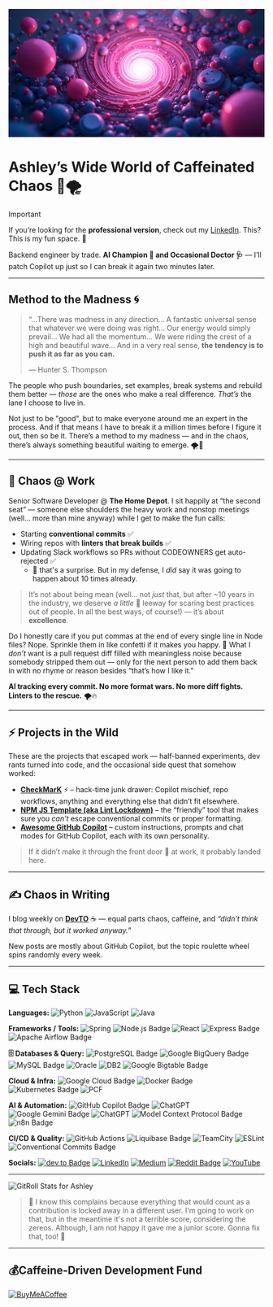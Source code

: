 ![Ashley’s Wide World of Caffeinated Chaos, Generated with Leonardo.ai](./banner.jpg)

# Ashley’s Wide World of Caffeinated Chaos 🦄🌪️

> [!IMPORTANT]
> If you’re looking for the **professional version**, check out my [LinkedIn](https://linkedin.com/in/anchildress1).
> This? This is my fun space. 🫶

Backend engineer by trade. **AI Champion 🦾 and Occasional Doctor 🩺** — I’ll patch Copilot up just so I can break it again two minutes later.

---

## Method to the Madness 🌀

> “…There was madness in any direction… A fantastic universal sense that whatever we were doing was right… Our energy would simply prevail… We had all the momentum… We were riding the crest of a high and beautiful wave… And in a very real sense, **the tendency is to push it as far as you can.**
>
> — Hunter S. Thompson

The people who push boundaries, set examples, break systems and rebuild them better — _those_ are the ones who make a real difference. _That’s_ the lane I choose to live in.

Not just to be "good", but to make everyone around me an expert in the process. And if that means I have to break it a million times before I figure it out, then so be it. There’s a method to my madness — and in the chaos, there’s always something beautiful waiting to emerge. 🌪️🦄

---

## 💼 Chaos @ Work

Senior Software Developer @ **The Home Depot**.
I sit happily at “the second seat” — someone else shoulders the heavy work and nonstop meetings (well… more than mine anyway) while I get to make the fun calls:

- Starting **conventional commits** ✅
- Wiring repos with **linters that break builds** ✅
- Updating Slack workflows so PRs without CODEOWNERS get auto-rejected ✅
  - 🤫 that's a surprise. But in my defense, I _did_ say it was going to happen about 10 times already.

> It’s not about being mean (well… not _just_ that, but after ~10 years in the industry, we deserve _a little_ 🤏 leeway for scaring best practices out of people. In all the best ways, of course!) — it’s about **excellence**.

Do I honestly care if you put commas at the end of every single line in Node files? Nope. Sprinkle them in like confetti if it makes you happy. 🎉
What I _don’t_ want is a pull request diff filled with meaningless noise because somebody stripped them out — only for the next person to add them back in with no rhyme or reason besides “that’s how I like it.”

**AI tracking every commit. No more format wars. No more diff fights. Linters to the rescue.** 🌪️🔥

---

## ⚡ Projects in the Wild

These are the projects that escaped work — half-banned experiments, dev rants turned into code, and the occasional side quest that somehow worked:

- **[CheckMarK](https://github.com/yourusername/checkmark)** ⚡ – hack-time junk drawer: Copilot mischief, repo workflows, anything and everything else that didn’t fit elsewhere.
- **[NPM JS Template (aka Lint Lockdown)](https://www.github.com/anchildress1/npm-nodejs-template)** – the “friendly” tool that makes sure you _can’t_ escape conventional commits or proper formatting.
- **[Awesome GitHub Copilot](https://github.com/anchildress1/awesome-github-copilot)** – custom instructions, prompts and chat modes for GitHub Copilot, each with its own personality.

> If it didn’t make it through the front door 🚪 at work, it probably landed here.

---

## ✍️ Chaos in Writing

I blog weekly on **[DevTO](https://dev.to/anchildress1)** ☕ — equal parts chaos, caffeine, and _“didn’t think that through, but it worked anyway.”_

New posts are mostly about GitHub Copilot, but the topic roulette wheel spins randomly every week.

---

## 💻 Tech Stack

**Languages:** ![Python](https://img.shields.io/badge/python-3670A0?style=flat&logo=python&logoColor=ffdd54) ![JavaScript](https://img.shields.io/badge/javascript-%23323330.svg?style=flat&logo=javascript&logoColor=%23F7DF1E) ![Java](https://img.shields.io/badge/java-%23ED8B00.svg?style=flat&logo=openjdk&logoColor=white)

**Frameworks / Tools:** ![Spring](https://img.shields.io/badge/spring-%236DB33F.svg?style=flat&logo=spring&logoColor=white) ![Node.js Badge](https://img.shields.io/badge/nodejs-5FA04E?style=flat&logo=nodedotjs&logoColor=white) ![React](https://img.shields.io/badge/react-%2320232a.svg?style=flat&logo=react&logoColor=2361DAFB) ![Express Badge](https://img.shields.io/badge/Express-000?logo=express&logoColor=fff&style=flat) ![Apache Airflow Badge](https://img.shields.io/badge/Apache%20Airflow-017CEE?logo=apacheairflow&logoColor=fff&style=flat)

**🗄️ Databases & Query:** ![PostgreSQL Badge](https://img.shields.io/badge/PostgreSQL-4169E1?logo=postgresql&logoColor=fff&style=flat) ![Google BigQuery Badge](https://img.shields.io/badge/Google%20BigQuery-669DF6?logo=googlebigquery&logoColor=fff&style=flat) ![MySQL Badge](https://img.shields.io/badge/MySQL-4479A1?logo=mysql&logoColor=fff&style=flat) ![Oracle](https://img.shields.io/badge/Oracle-F80000?logo=oracle&logoColor=white) ![DB2](https://img.shields.io/badge/IBM_DB2-054ADA?logo=ibm&logoColor=white) ![Google Bigtable Badge](https://img.shields.io/badge/Google%20Bigtable-669DF6?logo=googlebigtable&logoColor=fff&style=flat)

**Cloud & Infra:** ![Google Cloud Badge](https://img.shields.io/badge/Google%20Cloud-4285F4?logo=googlecloud&logoColor=fff&style=flat) ![Docker Badge](https://img.shields.io/badge/Docker-2496ED?logo=docker&logoColor=fff&style=flat) ![Kubernetes Badge](https://img.shields.io/badge/Kubernetes-326CE5?logo=kubernetes&logoColor=fff&style=flat) ![PCF](https://img.shields.io/badge/Pivotal_Cloud_Foundry-0066CC?logo=pivotal&logoColor=white)

**AI & Automation:** ![GitHub Copilot Badge](https://img.shields.io/badge/GitHub%20Copilot-000?logo=githubcopilot&logoColor=fff&style=flat) ![ChatGPT](https://img.shields.io/badge/ChatGPT-%234B3263.svg?style=flat&logo=openai&logoColor=white) ![Google Gemini Badge](https://img.shields.io/badge/Google%20Gemini-8E75B2?logo=googlegemini&logoColor=fff) ![ChatGPT](https://img.shields.io/badge/Verdent-1edc8e.svg?style=flat) ![Model Context Protocol Badge](https://img.shields.io/badge/Model%20Context%20Protocol-000?logo=modelcontextprotocol&logoColor=fff&style=flat) ![n8n Badge](https://img.shields.io/badge/n8n-EA4B71?logo=n8n&logoColor=fff&style=flat)

**CI/CD & Quality:** ![GitHub Actions](https://img.shields.io/badge/github%20actions-%232671E5.svg?style=flat&logo=githubactions&logoColor=white) ![Liquibase Badge](https://img.shields.io/badge/Liquibase-2962FF?logo=liquibase&logoColor=fff&style=flat) ![TeamCity](https://img.shields.io/badge/TeamCity-000000.svg?style=flat&logo=teamcity&logoColor=white) ![ESLint](https://img.shields.io/badge/ESLint-4B3263?style=flat&logo=eslint&logoColor=white) ![Conventional Commits Badge](https://img.shields.io/badge/Conventional%20Commits-FE5196?logo=conventionalcommits&logoColor=fff&style=flat)

**Socials:** [![dev.to Badge](https://img.shields.io/badge/dev.to-0A0A0A?logo=devdotto&logoColor=fff&style=flat)](https://dev.to/anchildress1) [![LinkedIn](https://img.shields.io/badge/LinkedIn-%230077B5.svg?logo=linkedin&logoColor=white)](https://linkedin.com/in/anchildress1) [![Medium](https://img.shields.io/badge/Medium-12100E?logo=medium&logoColor=white)](https://medium.com/@anchildress1) [![Reddit Badge](https://img.shields.io/badge/Reddit-FF4500?logo=reddit&logoColor=fff&style=flat-square)](https://www.reddit.com/user/anchildress1/) [![YouTube](https://img.shields.io/badge/YouTube-%23FF0000.svg?logo=YouTube&logoColor=white)](https://youtube.com/@anchildress1)

---

![GitRoll Stats for Ashley](https://gitroll.io/api/badges/profiles/v1/uWzdOqhRHqCMvGwNH6KkRJ1c611v1?theme=dracula)

> 🦄 I know this complains because everything that would count as a contribution is locked away in a different user. I'm going to work on that, but in the meantime it's not a terrible score, considering the zereos. Although, I am not happy it gave me a junior score. Gonna fix that, too! 🤪

---

## 💰Caffeine-Driven Development Fund

[![BuyMeACoffee](https://img.shields.io/badge/Buy%20Me%20a%20Coffee-ffdd00?style=for-the-badge&logo=buy-me-a-coffee&logoColor=black)](https://buymeacoffee.com/anchildress1)
